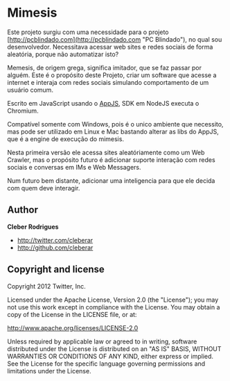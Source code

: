 Mimesis 
================================

Este projeto surgiu com uma necessidade para o projeto [http://pcblindado.com](http://pcblindado.com "PC Blindado"), no qual sou desenvolvedor. Necessitava acessar web sites e redes sociais de forma aleatória, porque não automatizar isto?

Memesis, de origem grega, significa imitador, que se faz passar por alguém. 
Este é o propósito deste Projeto, criar um software que acesse a internet e interaja com redes sociais simulando comportamento de um usuário comum.

Escrito em JavaScript usando o [AppJS](https://github.com/cleberar/appjs "appjs"), SDK em NodeJS executa o Chromium.

Compatível somente com Windows, pois é o unico ambiente que necessito, mas pode ser utilizado em Linux e Mac bastando alterar as libs do AppJS, que é a engine de execução do mimesis.

Nesta primeira versão ele acessa sites aleatóriamente como um Web Crawler, mas o propósito futuro é adicionar suporte interação com redes sociais e conversas em IMs e Web Messagers.

Num futuro bem distante, adicionar uma inteligencia para que ele decida com quem deve interagir.

Author
-------

**Cleber Rodrigues**

+ http://twitter.com/cleberar
+ http://github.com/cleberar

Copyright and license
---------------------

Copyright 2012 Twitter, Inc.

Licensed under the Apache License, Version 2.0 (the "License");
you may not use this work except in compliance with the License.
You may obtain a copy of the License in the LICENSE file, or at:

   http://www.apache.org/licenses/LICENSE-2.0

Unless required by applicable law or agreed to in writing, software
distributed under the License is distributed on an "AS IS" BASIS,
WITHOUT WARRANTIES OR CONDITIONS OF ANY KIND, either express or implied.
See the License for the specific language governing permissions and
limitations under the License.

